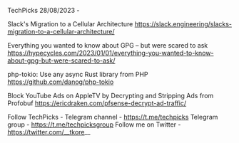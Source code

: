 TechPicks 28/08/2023 -

Slack's Migration to a Cellular Architecture
https://slack.engineering/slacks-migration-to-a-cellular-architecture/

Everything you wanted to know about GPG – but were scared to ask
https://hypecycles.com/2023/01/01/everything-you-wanted-to-know-about-gpg-but-were-scared-to-ask/

php-tokio: Use any async Rust library from PHP
https://github.com/danog/php-tokio

Block YouTube Ads on AppleTV by Decrypting and Stripping Ads from Profobuf
https://ericdraken.com/pfsense-decrypt-ad-traffic/

Follow TechPicks -
Telegram channel - https://t.me/techpicks
Telegram group - https://t.me/techpicksgroup
Follow me on Twitter - https://twitter.com/__tkore__